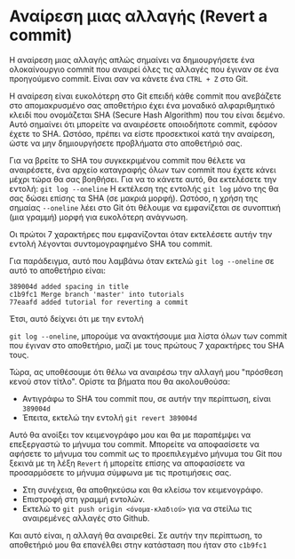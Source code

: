# Αναίρεση μιας αλλαγής (Revert a commit)

Η αναίρεση μιας αλλαγής απλώς σημαίνει να δημιουργήσετε ένα ολοκαίνουργιο commit που αναιρεί όλες τις αλλαγές που έγιναν σε ένα προηγούμενο commit. Είναι σαν να κάνετε ένα ```CTRL + Z``` στο Git.

Η αναίρεση είναι ευκολότερη στο Git επειδή κάθε commit που ανεβάζετε στο απομακρυσμένο σας αποθετήριο έχει ένα μοναδικό αλφαριθμητικό κλειδί που ονομάζεται SHA (Secure Hash Algorithm) που του είναι δεμένο. Αυτό σημαίνει ότι μπορείτε να αναιρέσετε οποιοδήποτε commit, εφόσον έχετε το SHA. Ωστόσο, πρέπει να είστε προσεκτικοί κατά την αναίρεση, ώστε να μην δημιουργήσετε προβλήματα στο αποθετήριό σας.

Για να βρείτε το SHA του συγκεκριμένου commit που θέλετε να αναιρέσετε, ένα αρχείο καταγραφής όλων των commit που έχετε κάνει μέχρι τώρα θα σας βοηθήσει. Για να το κάνετε αυτό, θα εκτελέσετε την εντολή:
```git log --oneline```
Η εκτέλεση της εντολής ```git log``` μόνο της θα σας δώσει επίσης τα SHA (σε μακριά μορφή). Ωστόσο, η χρήση της σημαίας ```--oneline``` λέει στο Git ότι θέλουμε να εμφανίζεται σε συνοπτική (μια γραμμή) μορφή για ευκολότερη ανάγνωση.

Οι πρώτοι 7 χαρακτήρες που εμφανίζονται όταν εκτελέσετε αυτήν την εντολή λέγονται συντομογραφημένο SHA του commit.

Για παράδειγμα, αυτό που λαμβάνω όταν εκτελώ ```git log --oneline``` σε αυτό το αποθετήριο είναι:
```
389004d added spacing in title
c1b9fc1 Merge branch 'master' into tutorials
77eaafd added tutorial for reverting a commit
```

Έτσι, αυτό δείχνει ότι με την εντολή

 ```git log --oneline```, μπορούμε να ανακτήσουμε μια λίστα όλων των commit που έγιναν στο αποθετήριο, μαζί με τους πρώτους 7 χαρακτήρες του SHA τους.

Τώρα, ας υποθέσουμε ότι θέλω να αναιρέσω την αλλαγή μου "πρόσθεση κενού στον τίτλο". Ορίστε τα βήματα που θα ακολουθούσα:

*   Αντιγράφω το SHA του commit που, σε αυτήν την περίπτωση, είναι ```389004d```
*   Έπειτα, εκτελώ την εντολή ```git revert 389004d```

Αυτό θα ανοίξει τον κειμενογράφο μου και θα με παραπέμψει να επεξεργαστώ το μήνυμα του commit.
Μπορείτε να αποφασίσετε να αφήσετε το μήνυμα του commit ως το προεπιλεγμένο μήνυμα του Git που ξεκινά με τη λέξη `Revert`
ή μπορείτε επίσης να αποφασίσετε να προσαρμόσετε το μήνυμα σύμφωνα με τις προτιμήσεις σας.

*   Στη συνέχεια, θα αποθηκεύσω και θα κλείσω τον κειμενογράφο.
*   Επιστροφή στη γραμμή εντολών.
*   Εκτελώ το ```git push origin <όνομα-κλαδιού>``` για να στείλω τις αναιρεμένες αλλαγές στο Github.

Και αυτό είναι, η αλλαγή θα αναιρεθεί. Σε αυτήν την περίπτωση, το αποθετήριό μου θα επανέλθει στην κατάσταση που ήταν στο ```c1b9fc1```